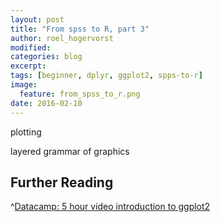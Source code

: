 ```yaml
---
layout: post
title: "From spss to R, part 3"
author: roel_hogervorst
modified:
categories: blog
excerpt: 
tags: [beginner, dplyr, ggplot2, spps-to-r]
image:
  feature: from_spss_to_r.png
date: 2016-02-10
---
```



plotting 

layered grammar of graphics



## Further Reading
^[Datacamp: 5 hour video introduction to ggplot2](http://www.r-bloggers.com/the-easiest-way-to-learn-ggplot2/)
